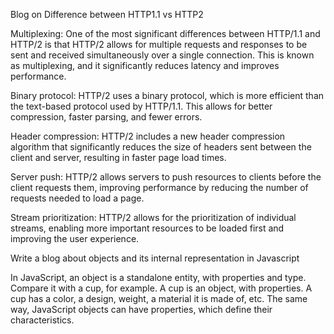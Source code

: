 Blog on Difference between HTTP1.1 vs HTTP2

Multiplexing: One of the most significant differences between HTTP/1.1 and HTTP/2 is that HTTP/2 allows for multiple requests and responses to be sent and received simultaneously over a single connection. This is known as multiplexing, and it significantly reduces latency and improves performance.

Binary protocol: HTTP/2 uses a binary protocol, which is more efficient than the text-based protocol used by HTTP/1.1. This allows for better compression, faster parsing, and fewer errors.

Header compression: HTTP/2 includes a new header compression algorithm that significantly reduces the size of headers sent between the client and server, resulting in faster page load times.

Server push: HTTP/2 allows servers to push resources to clients before the client requests them, improving performance by reducing the number of requests needed to load a page.

Stream prioritization: HTTP/2 allows for the prioritization of individual streams, enabling more important resources to be loaded first and improving the user experience.



Write a blog about objects and its internal representation in Javascript



In JavaScript, an object is a standalone entity, with properties and type. Compare it with a cup, for example. A cup is an object, with properties. A cup has a color, a design, weight, a material it is made of, etc. The same way, JavaScript objects can have properties, which define their characteristics.



